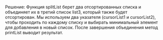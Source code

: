 Решение: 
   Функция splitList берет два отсортированных списка и объединяет их в третий список list3, который также будет отсортирован.
   Мы используем два указателя (cursorList1 и cursorList2), чтобы проходить по каждому списку и выбирать минимальный элемент для добавления в новый список. После завершения объединения метод printList выводит результат.
